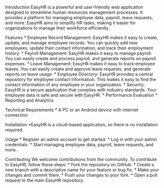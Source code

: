 *Introduction*
EasyHR is a powerful and user-friendly web application designed to streamline human resources management processes. It provides a platform for managing employee data, payroll, leave requests, and more. EasyHR aims to simplify HR tasks, making it easier for organizations to manage their workforce efficiently.

Features
    * Employee Record Management: EasyHR makes it easy to create, update, and manage employee records. You can quickly add new employees, update their contact information, and track their employment history.
    * Payroll Management: EasyHR makes it easy to manage payroll. You can easily create and process payroll, and generate reports on payroll expenses.
    * Leave Management: EasyHR makes it easy to track employee leaves. You can easily create and approve leave requests, and generate reports on leave usage.
    * Employee Directory: EasyHR provides a central repository for employee contact information. This makes it easy to find the contact information of any employee in your organization.
    * Security: EasyHR is a secure application that complies with industry standards. Your employee data is safe and secure with EasyHR.
    * Performance Evaluation
    * Reporting and Analytics

Technical Requirements
    * A PC or an Android device with internet connection

Installation
    *EasyHR is a cloud-based application, so there is no installation required.

Usage
    * Register an admin account to get started.
    * Log in with your admin credentials.
    * Start managing employee data, payroll, leave requests, and more.

Contributing
    We welcome contributions from the community. To contribute to EasyHR, follow these steps:
    *   Fork the repository on GitHub.
    *    Create a new branch with a descriptive name for your feature or bug fix.
    *    Make your changes and commit them.
    *    Push your changes to your fork.
    *    Open a pull request to the main EasyHR repository.

